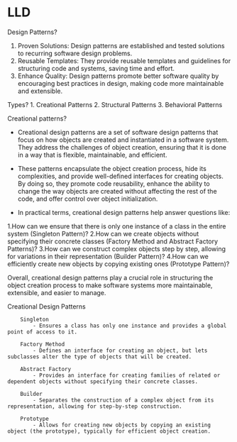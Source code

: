 # LLD

Design Patterns?

1. Proven Solutions:
  Design patterns are established and tested solutions to recurring software design problems.
2. Reusable Templates:
  They provide reusable templates and guidelines for structuring code and systems, saving time and effort.
4. Enhance Quality:
  Design patterns promote better software quality by encouraging best practices in design, making code more maintainable and extensible.

Types?
    1. Creational Patterns
    2. Structural Patterns
    3. Behavioral Patterns

Creational patterns?

  * Creational design patterns are a set of software design patterns that focus on how objects are created and instantiated in a software system. They address the challenges of object creation, ensuring that it is done in a way that is flexible, maintainable, and efficient.
  
  * These patterns encapsulate the object creation process, hide its complexities, and provide well-defined interfaces for creating objects. By doing so, they promote code reusability, enhance the ability to change the way objects are created without affecting the rest of the code, and offer control over object initialization.
  
  * In practical terms, creational design patterns help answer questions like:
  
  1.How can we ensure that there is only one instance of a class in the entire system (Singleton Pattern)?
  2.How can we create objects without specifying their concrete classes (Factory Method and Abstract Factory Patterns)?
  3.How can we construct complex objects step by step, allowing for variations in their representation (Builder Pattern)?
  4.How can we efficiently create new objects by copying existing ones (Prototype Pattern)?
  
  Overall, creational design patterns play a crucial role in structuring the object creation process to make software systems more maintainable, extensible, and easier to manage.

Creational Design Patterns

        Singleton
            - Ensures a class has only one instance and provides a global point of access to it.

        Factory Method
            - Defines an interface for creating an object, but lets subclasses alter the type of objects that will be created.

        Abstract Factory
            - Provides an interface for creating families of related or dependent objects without specifying their concrete classes.

        Builder
            - Separates the construction of a complex object from its representation, allowing for step-by-step construction.

        Prototype
            - Allows for creating new objects by copying an existing object (the prototype), typically for efficient object creation.

   

